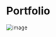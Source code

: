 # Portfolio
![image](https://user-images.githubusercontent.com/85134150/128125582-45af7f76-4405-469c-8e0c-1b416d43ac6d.png)

